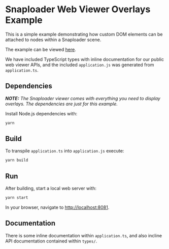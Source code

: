 # Snaploader Web Viewer Overlays Example

This is a simple example demonstrating how custom DOM elements can be attached to nodes within a Snaploader scene.

The example can be viewed [here](https://snaploader.github.io/web-viewer-overlays-example/).

We have included TypeScript types with inline documentation for our public web viewer APIs, and the included `application.js` was generated from `application.ts`.

## Dependencies

_**NOTE:** The Snaploader viewer comes with everything you need to display overlays. The dependencies are just for this example._

Install Node.js dependencies with:

```bash
yarn
```

## Build

To transpile `application.ts` into `application.js` execute:

```bash
yarn build
```

## Run

After building, start a local web server with:

```bash
yarn start
```

In your browser, navigate to [http://localhost:8081](http://localhost:8081).

## Documentation

There is some inline documentation within `application.ts`, and also incline API documentation contained within `types/`.
